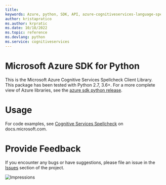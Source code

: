 ```yaml
---
title: 
keywords: Azure, python, SDK, API, azure-cognitiveservices-language-spellcheck, cognitiveservices
author: kristapratico
ms.author: krpratic
ms.date: 10/18/2022
ms.topic: reference
ms.devlang: python
ms.service: cognitiveservices
---
```

# Microsoft Azure SDK for Python

This is the Microsoft Azure Cognitive Services Spellcheck Client Library.
This package has been tested with Python 2.7, 3.6+.
For a more complete view of Azure libraries, see the [azure sdk python release](https://aka.ms/azsdk/python/all).


# Usage




For code examples, see [Cognitive Services Spellcheck](/python/api/overview/azure/cognitive-services) on docs.microsoft.com.


# Provide Feedback

If you encounter any bugs or have suggestions, please file an issue in the
[Issues](https://github.com/Azure/azure-sdk-for-python/issues)
section of the project. 


![Impressions](https://azure-sdk-impressions.azurewebsites.net/api/impressions/azure-sdk-for-python%2Fazure-cognitiveservices-language-spellcheck%2FREADME.png)

